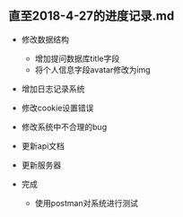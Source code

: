 ## 直至2018-4-27的进度记录.md

- 修改数据结构
    - 增加提问数据库title字段
    - 将个人信息字段avatar修改为img
- 增加日志记录系统
- 修改cookie设置错误
- 修改系统中不合理的bug
- 更新api文档
- 更新服务器

- 完成
    - 使用postman对系统进行测试